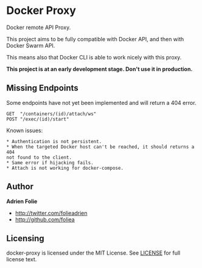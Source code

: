 # Docker Proxy

Docker remote API Proxy.

This project aims to be fully compatible with Docker API,
and then with Docker Swarm API.

This means also that Docker CLI is able to work nicely with this
proxy.

**This project is at an early development stage. Don't use it in
production.**

## Missing Endpoints

Some endpoints have not yet been implemented and will return a 404 error.

```
GET  "/containers/(id)/attach/ws"
POST "/exec/(id)/start"
```

Known issues:
```
* Authentication is not persistent.
* When the targeted Docker host can't be reached, it should returns a 404
not found to the client.
* Same error if hijacking fails.
* Attach is not working for docker-compose.
```

## Author

**Adrien Folie**

* http://twitter.com/folieadrien
* http://github.com/foliea

## Licensing

docker-proxy is licensed under the MIT License. See [LICENSE](LICENSE) for full
license text.
